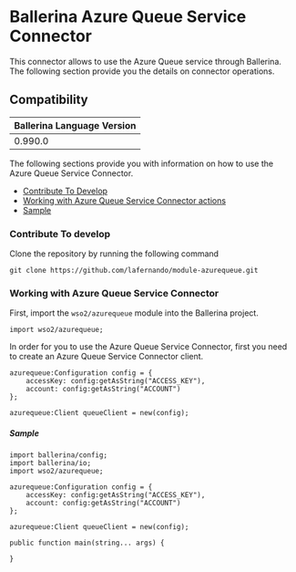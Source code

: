 # Ballerina Azure Queue Service Connector

This connector allows to use the Azure Queue service through Ballerina. The following section provide you the details on connector operations.

## Compatibility
| Ballerina Language Version 
| -------------------------- 
| 0.990.0                    


The following sections provide you with information on how to use the Azure Queue Service Connector.

- [Contribute To Develop](#contribute-to-develop)
- [Working with Azure Queue Service Connector actions](#working-with-azure-queue-service-connector)
- [Sample](#sample)

### Contribute To develop

Clone the repository by running the following command 
```shell
git clone https://github.com/lafernando/module-azurequeue.git
```

### Working with Azure Queue Service Connector

First, import the `wso2/azurequeue` module into the Ballerina project.

```ballerina
import wso2/azurequeue;
```

In order for you to use the Azure Queue Service Connector, first you need to create an Azure Queue Service Connector client.

```ballerina
azurequeue:Configuration config = {
    accessKey: config:getAsString("ACCESS_KEY"),
    account: config:getAsString("ACCOUNT")
};

azurequeue:Client queueClient = new(config);
```

##### Sample

```ballerina
import ballerina/config;
import ballerina/io;
import wso2/azurequeue;

azurequeue:Configuration config = {
    accessKey: config:getAsString("ACCESS_KEY"),
    account: config:getAsString("ACCOUNT")
};

azurequeue:Client queueClient = new(config);

public function main(string... args) {

}
```
